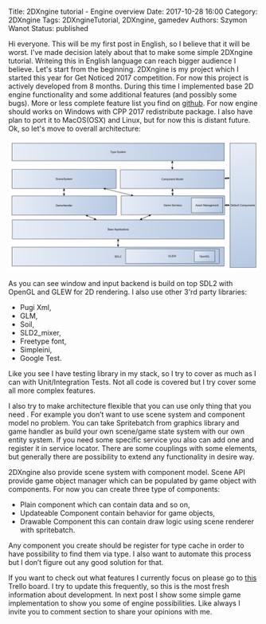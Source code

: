 Title: 2DXngine tutorial - Engine overview
Date: 2017-10-28 16:00
Category: 2DXngine
Tags: 2DXngineTutorial, 2DXngine, gamedev
Authors: Szymon Wanot
Status: published

Hi everyone. This will be my first post in English, so I believe that it will be worst. I've made decision lately about that to make some simple 2DXngine tutorial. Writeing this in English language can reach bigger audience I believe. Let's start from the beginning. 2DXngine is my project which I started this year for Get Noticed 2017 competition. For now this project is actively developed from 8 months. During this time I implemented base 2D engine functionality and some additional features (and possibly some bugs). More or less complete feature list you find on [github](https://github.com/Harunx9/2DXngine). For now  engine should works on Windows with CPP 2017 redistribute package. I also have plan to port it to MacOS(OSX) and Linux, but for now this is distant future. Ok, so let's move to overall architecture:

![2dxngine](/images/Xngienarch.png)

As you can see window and input backend is build on top SDL2 with OpenGL and GLEW for 2D rendering. I also use other 3'rd party libraries:

- Pugi Xml,
- GLM,
- Soil,
- SLD2_mixer,
- Freetype font,
- Simpleini,
- Google Test.

Like you see I have testing library in my stack, so I try to cover as much as I can with Unit/Integration Tests. Not all code is covered but I try cover some all more complex features. 

I also try to make architecture flexible that you can use only thing that you need . For example you don’t want to use scene system and component model no problem. You can take Spritebatch from graphics library and game handler as build your own scene/game state system with our own entity system. If you need some specific service you also can add one and register it in service locator. There are some couplings with some elements, but generally there are possibility to extend any functionality in desire way.

2DXngine also provide scene system with component model. Scene API provide game object manager which can be populated by game object with components. For now you can create three type of components:

- Plain component which can contain data and so on,
- Updateable Component  contain behavior for game objects, 
- Drawable Component this can contain draw logic using scene renderer with spritebatch.

Any component you create should be register for type cache in order to have possibility to find them via type.  I also want to automate this process but I don’t figure out any good solution for that. 

If you want to check out what features I currently focus on please go to [this](https://trello.com/b/wJGa7Jm5) Trello board. I try to update this frequently, so this is the most fresh information about development. In next post I show some simple game implementation to show you some of engine possibilities. Like always I invite you to comment section to share your opinions with me.

